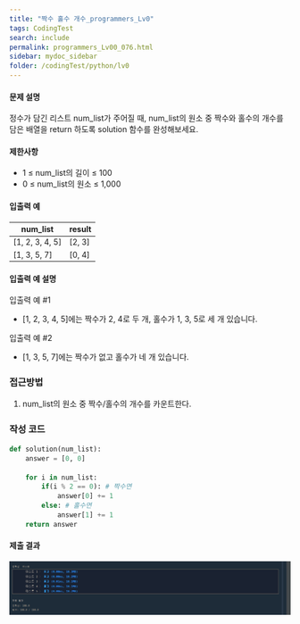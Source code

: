 ```yaml
---
title: "짝수 홀수 개수_programmers_Lv0"
tags: CodingTest
search: include
permalink: programmers_Lv00_076.html
sidebar: mydoc_sidebar
folder: /codingTest/python/lv0
---
```



#### 문제 설명 <br>

정수가 담긴 리스트 num_list가 주어질 때, num_list의 원소 중 짝수와 홀수의 개수를 담은 배열을 return 하도록 solution 함수를 완성해보세요.

#### 제한사항 <br>

- 1 ≤ num_list의 길이 ≤ 100
- 0 ≤ num_list의 원소 ≤ 1,000

#### 입출력 예 <br>
  
num_list|	result
---|---
[1, 2, 3, 4, 5]|	[2, 3]
[1, 3, 5, 7]|	[0, 4]

#### 입출력 예 설명 <br>

입출력 예 #1
- [1, 2, 3, 4, 5]에는 짝수가 2, 4로 두 개, 홀수가 1, 3, 5로 세 개 있습니다.

입출력 예 #2
- [1, 3, 5, 7]에는 짝수가 없고 홀수가 네 개 있습니다.

### 접근방법 <br>

1. num_list의 원소 중 짝수/홀수의 개수를 카운트한다.

### 작성 코드 <br>

```python
def solution(num_list):
    answer = [0, 0]
    
    for i in num_list:
        if(i % 2 == 0): # 짝수면
            answer[0] += 1
        else: # 홀수면
            answer[1] += 1
    return answer
```

#### 제출 결과

![제출 결과](\images\programmers_Lv00_076.png)





